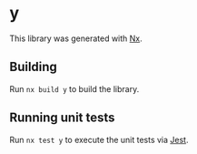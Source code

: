# y

This library was generated with [Nx](https://nx.dev).

## Building

Run `nx build y` to build the library.

## Running unit tests

Run `nx test y` to execute the unit tests via [Jest](https://jestjs.io).
